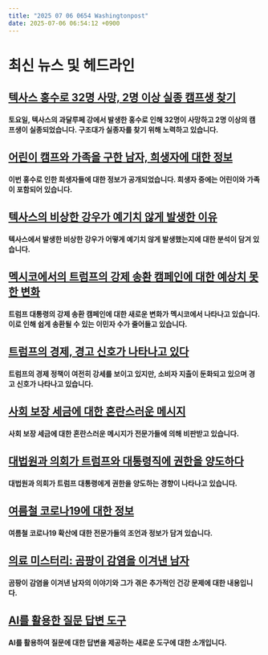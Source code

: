 ```yaml
---
title: "2025 07 06 0654 Washingtonpost"
date: 2025-07-06 06:54:12 +0900
---
```


# 최신 뉴스 및 헤드라인

## [텍사스 홍수로 32명 사망, 2명 이상 실종 캠프생 찾기](https://www.washingtonpost.com/nation/2025/07/05/texas-flooding-camp-mystic-kerrville-kerr/)
#### 토요일, 텍사스의 과달루페 강에서 발생한 홍수로 인해 32명이 사망하고 2명 이상의 캠프생이 실종되었습니다. 구조대가 실종자를 찾기 위해 노력하고 있습니다.

## [어린이 캠프와 가족을 구한 남자, 희생자에 대한 정보](https://www.washingtonpost.com/nation/2025/07/05/texas-flood-victims-camp-mystic/)
#### 이번 홍수로 인한 희생자들에 대한 정보가 공개되었습니다. 희생자 중에는 어린이와 가족이 포함되어 있습니다.

## [텍사스의 비상한 강우가 예기치 않게 발생한 이유](https://www.washingtonpost.com/weather/2025/07/04/texas-flooding-extreme-rains/)
#### 텍사스에서 발생한 비상한 강우가 어떻게 예기치 않게 발생했는지에 대한 분석이 담겨 있습니다.

## [멕시코에서의 트럼프의 강제 송환 캠페인에 대한 예상치 못한 변화](https://www.washingtonpost.com/world/2025/07/02/trump-deportations-mexico-biden/)
#### 트럼프 대통령의 강제 송환 캠페인에 대한 새로운 변화가 멕시코에서 나타나고 있습니다. 이로 인해 쉽게 송환될 수 있는 이민자 수가 줄어들고 있습니다.

## [트럼프의 경제, 경고 신호가 나타나고 있다](https://www.washingtonpost.com/business/2025/07/05/trump-policies-economic-growth/)
#### 트럼프의 경제 정책이 여전히 강세를 보이고 있지만, 소비자 지출이 둔화되고 있으며 경고 신호가 나타나고 있습니다.

## [사회 보장 세금에 대한 혼란스러운 메시지](https://www.washingtonpost.com/business/2025/07/04/social-security-taxes/)
#### 사회 보장 세금에 대한 혼란스러운 메시지가 전문가들에 의해 비판받고 있습니다.

## [대법원과 의회가 트럼프와 대통령직에 권한을 양도하다](https://www.washingtonpost.com/politics/2025/07/04/executive-trump-powers-congress-supreme-court/)
#### 대법원과 의회가 트럼프 대통령에게 권한을 양도하는 경향이 나타나고 있습니다.

## [여름철 코로나19에 대한 정보](https://www.washingtonpost.com/wellness/2025/07/04/covid-coronavirus-summer-surge/)
#### 여름철 코로나19 확산에 대한 전문가들의 조언과 정보가 담겨 있습니다.

## [의료 미스터리: 곰팡이 감염을 이겨낸 남자](https://www.washingtonpost.com/health/2025/07/05/fungus-disease-cure-immune-nih/)
#### 곰팡이 감염을 이겨낸 남자의 이야기와 그가 겪은 추가적인 건강 문제에 대한 내용입니다.

## [AI를 활용한 질문 답변 도구](https://www.washingtonpost.com/ask-the-post-ai/)
#### AI를 활용하여 질문에 대한 답변을 제공하는 새로운 도구에 대한 소개입니다.